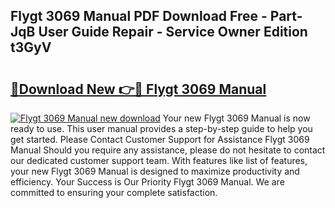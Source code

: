 ## Flygt 3069 Manual PDF Download Free - Part-JqB User Guide Repair - Service Owner Edition t3GyV

# <h2><a href="http://bc2500.oget.top/?id=Flygt+3069+Manual">🔗Download New 👉🔴 Flygt 3069 Manual</a></h2>

[![Flygt 3069 Manual new download](https://i.imgur.com/5g1atiW.png)](http://bc2500.oget.top/?id=Flygt+3069+Manual)
Your new Flygt 3069 Manual is now ready to use. This user manual provides a step-by-step guide to help you get started. Please Contact Customer Support for Assistance Flygt 3069 Manual Should you require any assistance, please do not hesitate to contact our dedicated customer support team. With features like list of features, your new Flygt 3069 Manual is designed to maximize productivity and efficiency. Your Success is Our Priority Flygt 3069 Manual. We are committed to ensuring your complete satisfaction.
